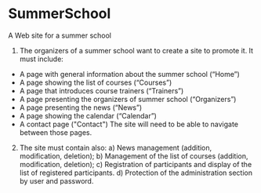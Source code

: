 # SummerSchool
A Web site for a summer school

1) The organizers of a summer school want to create a site to promote it. It must include:
- A page with general information about the summer school (“Home”)
- A page showing the list of courses (“Courses”)
- A page that introduces course trainers (“Trainers”)
- A page presenting the organizers of summer school (“Organizers”)
- A page presenting the news (“News”)
- A page showing the calendar (“Calendar”)
- A contact page ("Contact")
The site will need to be able to navigate between those pages.

2) The site must contain also:
a) News management (addition, modification, deletion);
b) Management of the list of courses (addition, modification, deletion);
c) Registration of participants and display of the list of registered participants.
d) Protection of the administration section by user and password.
